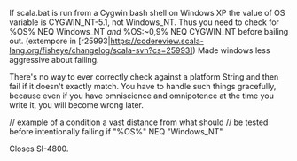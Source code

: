 If scala.bat is run from a Cygwin bash shell on Windows XP the value of OS variable is CYGWIN_NT-5.1, not Windows_NT. Thus you need to check for %OS% NEQ Windows_NT *and* %OS:~0,9% NEQ CYGWIN_NT before bailing out.
(extempore in [r25993|https://codereview.scala-lang.org/fisheye/changelog/scala-svn?cs=25993]) Made windows less aggressive about failing.

There's no way to ever correctly check against a platform
String and then fail if it doesn't exactly match.  You have
to handle such things gracefully, because even if you have
omniscience and omnipotence at the time you write it, you will
become wrong later.

  // example of a condition a vast distance from what should
  // be tested before intentionally failing
  if "%OS%" NEQ "Windows_NT"

Closes SI-4800.
